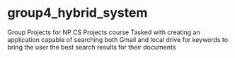 # group4_hybrid_system
Group Projects for NP CS Projects course
Tasked with creating an application capable of searching both Gmail and local drive for keywords to bring the user the best search results for their documents
